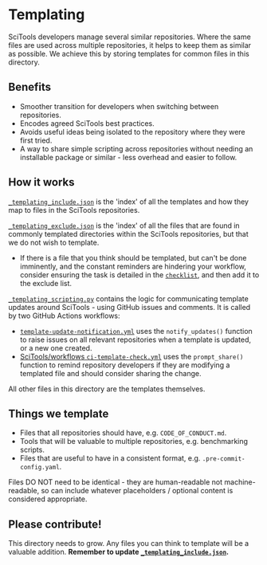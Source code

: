 # Templating

SciTools developers manage several similar repositories. Where the same files
are used across multiple repositories, it helps to keep them as similar as
possible. We achieve this by storing templates for common files in this
directory.

## Benefits

- Smoother transition for developers when switching between repositories.
- Encodes agreed SciTools best practices.
- Avoids useful ideas being isolated to the repository where they were first 
tried. 
- A way to share simple scripting across repositories without needing an
installable package or similar - less overhead and easier to follow.

## How it works

[`_templating_include.json`](_templating_include.json) is the 'index' of all the
templates and how they map to files in the SciTools repositories.

[`_templating_exclude.json`](_templating_exclude.json) is the 'index' of all the
files that are found in commonly templated directories within the SciTools repositories,
but that we do not wish to template.

- If there is a file that you think should be templated, but can't be done imminently, and
the constant reminders are hindering your workflow, consider ensuring the task is detailed in 
the [`checklist`](https://github.com/SciTools/.github/issues/42), and then add it to the exclude
list.

[`_templating_scripting.py`](_templating_scripting.py) contains the logic for
communicating template updates around SciTools - using GitHub issues and
comments. It is called by two GitHub Actions workflows:

- [`template-update-notification.yml`](../.github/workflows/template-update-notification.yml)
uses the `notify_updates()` function to raise issues on all relevant
repositories when a template is updated, or a new one created.
- [SciTools/workflows `ci-template-check.yml`](https://github.com/SciTools/workflows/blob/main/.github/workflows/ci-template-check.yml)
uses the `prompt_share()` function to remind repository developers if they are
modifying a templated file and should consider sharing the change.

All other files in this directory are the templates themselves.

## Things we template

- Files that all repositories should have, e.g. `CODE_OF_CONDUCT.md`.
- Tools that will be valuable to multiple repositories, e.g. benchmarking
scripts.
- Files that are useful to have in a consistent format, e.g. 
`.pre-commit-config.yaml`.

Files DO NOT need to be identical - they are human-readable not 
machine-readable, so can include whatever placeholders / optional content is
considered appropriate.

## Please contribute!

This directory needs to grow. Any files you can think to template will be a 
valuable addition.
**Remember to update [`_templating_include.json`](_templating_include.json).**

